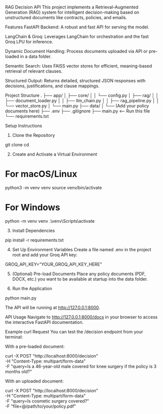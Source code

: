 RAG Decision API
This project implements a Retrieval-Augmented Generation (RAG) system for intelligent decision-making based on unstructured documents like contracts, policies, and emails.

Features
FastAPI Backend: A robust and fast API for serving the model.

LangChain & Groq: Leverages LangChain for orchestration and the fast Groq LPU for inference.

Dynamic Document Handling: Process documents uploaded via API or pre-loaded in a data folder.

Semantic Search: Uses FAISS vector stores for efficient, meaning-based retrieval of relevant clauses.

Structured Output: Returns detailed, structured JSON responses with decisions, justifications, and clause mappings.

Project Structure
.
├── app/
│   ├── core/
│   │   └── config.py
│   ├── rag/
│   │   ├── document_loader.py
│   │   ├── llm_chain.py
│   │   ├── rag_pipeline.py
│   │   └── vector_store.py
│   └── main.py
├── data/
│   └── (Add your policy documents here)
├── .env
├── .gitignore
├── main.py         <-- Run this file
└── requirements.txt

Setup Instructions
1. Clone the Repository

git clone <your-repository-url>
cd <repository-name>

2. Create and Activate a Virtual Environment

# For macOS/Linux
python3 -m venv venv
source venv/bin/activate

# For Windows
python -m venv venv
.\venv\Scripts\activate

3. Install Dependencies

pip install -r requirements.txt

4. Set Up Environment Variables
Create a file named .env in the project root and add your Groq API key:

GROQ_API_KEY="YOUR_GROQ_API_KEY_HERE"

5. (Optional) Pre-load Documents
Place any policy documents (PDF, DOCX, etc.) you want to be available at startup into the data folder.

6. Run the Application

python main.py

The API will be running at http://127.0.0.1:8000.

API Usage
Navigate to http://127.0.0.1:8000/docs in your browser to access the interactive FastAPI documentation.

Example curl Request
You can test the /decision endpoint from your terminal:

With a pre-loaded document:

curl -X POST "http://localhost:8000/decision" \
-H "Content-Type: multipart/form-data" \
-F "query=Is a 46-year-old male covered for knee surgery if the policy is 3 months old?"

With an uploaded document:

curl -X POST "http://localhost:8000/decision" \
-H "Content-Type: multipart/form-data" \
-F "query=Is cosmetic surgery covered?" \
-F "file=@/path/to/your/policy.pdf"
